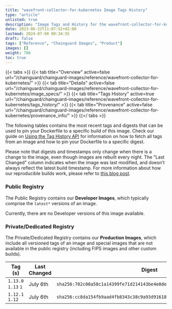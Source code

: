 ```yaml
---
title: "wavefront-collector-for-kubernetes Image Tags History"
type: "article"
unlisted: true
description: "Image Tags and History for the wavefront-collector-for-kubernetes Chainguard Image"
date: 2023-06-22T11:07:52+02:00
lastmod: 2024-07-08 00:34:55
draft: false
tags: ["Reference", "Chainguard Images", "Product"]
images: []
weight: 700
toc: true
---
```


{{< tabs >}}
{{< tab title="Overview" active=false url="/chainguard/chainguard-images/reference/wavefront-collector-for-kubernetes/" >}}
{{< tab title="Details" active=false url="/chainguard/chainguard-images/reference/wavefront-collector-for-kubernetes/image_specs/" >}}
{{< tab title="Tags History" active=true url="/chainguard/chainguard-images/reference/wavefront-collector-for-kubernetes/tags_history/" >}}
{{< tab title="Provenance" active=false url="/chainguard/chainguard-images/reference/wavefront-collector-for-kubernetes/provenance_info/" >}}
{{</ tabs >}}

The following tables contains the most recent tags and digests that can be used to pin your Dockerfile to a specific build of this image. Check our guide on [Using the Tag History API](/chainguard/chainguard-images/using-the-tag-history-api/) for information on how to fetch all tags from an image and how to pin your Dockerfile to a specific digest.

Please note that digests and timestamps only change when there is a change to the image, even though images are rebuilt every night. The "Last Changed" column indicates when the image was last modified, and doesn't always reflect the latest build timestamp. For more information about how our reproducible builds work, please refer to [this blog post](https://www.chainguard.dev/unchained/reproducing-chainguards-reproducible-image-builds).

### Public Registry
The Public Registry contains our **Developer Images**, which typically comprise the `latest*` versions of an image.

Currently, there are no Developer versions of this image available.

### Private/Dedicated Registry
The Private/Dedicated Registry contains our **Production Images**, which include all versioned tags of an image and special images that are not available in the public registry (including FIPS images and other custom builds).

| Tag (s)              | Last Changed | Digest                                                                    |
|----------------------|--------------|---------------------------------------------------------------------------|
|  `1.13.0` `1.13` `1` | July 6th     | `sha256:702c00a58c1a14399fe71d214143be4e0ded04215e953c73d4b546ba9ed8b2a7` |
|  `1.12.1` `1.12`     | July 6th     | `sha256:cc8da154fb9aad4fb8343c38c9a93d91618cd35f13eb27dcd5b738a11ec31319` |

